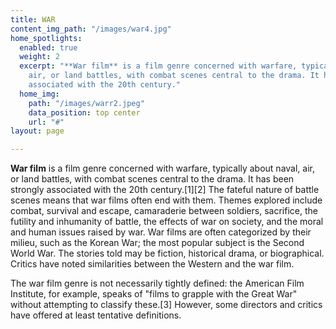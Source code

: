 ```yaml
---
title: WAR
content_img_path: "/images/war4.jpg"
home_spotlights:
  enabled: true
  weight: 2
  excerpt: "**War film** is a film genre concerned with warfare, typically about naval,
    air, or land battles, with combat scenes central to the drama. It has been strongly
    associated with the 20th century."
  home_img:
    path: "/images/warr2.jpeg"
    data_position: top center
    url: "#"
layout: page

---
```

**War film** is a film genre concerned with warfare, typically about naval, air, or land battles, with combat scenes central to the drama. It has been strongly associated with the 20th century.\[1\]\[2\] The fateful nature of battle scenes means that war films often end with them. Themes explored include combat, survival and escape, camaraderie between soldiers, sacrifice, the futility and inhumanity of battle, the effects of war on society, and the moral and human issues raised by war. War films are often categorized by their milieu, such as the Korean War; the most popular subject is the Second World War. The stories told may be fiction, historical drama, or biographical. Critics have noted similarities between the Western and the war film.

The war film genre is not necessarily tightly defined: the American Film Institute, for example, speaks of "films to grapple with the Great War" without attempting to classify these.\[3\] However, some directors and critics have offered at least tentative definitions.